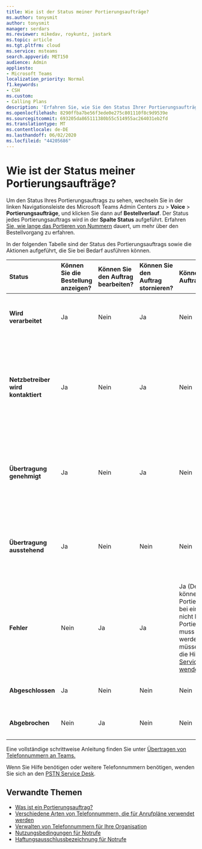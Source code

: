 ```yaml
---
title: Wie ist der Status meiner Portierungsaufträge?
ms.author: tonysmit
author: tonysmit
manager: serdars
ms.reviewer: mikedav, roykuntz, jastark
ms.topic: article
ms.tgt.pltfrm: cloud
ms.service: msteams
search.appverid: MET150
audience: Admin
appliesto:
- Microsoft Teams
localization_priority: Normal
f1.keywords:
- CSH
ms.custom:
- Calling Plans
description: 'Erfahren Sie, wie Sie den Status Ihrer Portierungsaufträge und die verschiedenen Aktionen für diese erhalten. '
ms.openlocfilehash: 8290ffba7be56f3ede0e275c801110f8c9d9539e
ms.sourcegitcommit: 693205da865111380b55c514955ac264031eb2fd
ms.translationtype: MT
ms.contentlocale: de-DE
ms.lasthandoff: 06/02/2020
ms.locfileid: "44205686"
---
```

# <a name="whats-the-status-of-your-port-orders"></a>Wie ist der Status meiner Portierungsaufträge?

Um den Status Ihres Portierungsauftrags zu sehen, wechseln Sie in der linken Navigationsleiste des Microsoft Teams Admin Centers zu > **Voice**  >  **Portierungsaufträge**, und klicken Sie dann auf **Bestellverlauf**. Der Status jedes Portierungsauftrags wird in der **Spalte Status** aufgeführt. Erfahren [Sie, wie lange das Portieren von Nummern](../phone-number-calling-plans/port-order-overview.md#how-long-does-it-take-to-port-numbers) dauert, um mehr über den Bestellvorgang zu erfahren. 

In der folgenden Tabelle sind der Status des Portierungsauftrags sowie die Aktionen aufgeführt, die Sie bei Bedarf ausführen können.

|**Status**|**Können Sie die Bestellung anzeigen?**|**Können Sie den Auftrag bearbeiten?**|**Können Sie den Auftrag stornieren?**|**Können Sie den Auftrag löschen?**|**Beschreibung**|
|:-----|:-----|:-----|:-----|:-----|:-----|
|**Wird verarbeitet** <br/> |Ja  <br/> |Nein  <br/> |Ja  <br/> |Nein  <br/> |Der Administrator hat die Bestellung erstellt, und sie ist bei Microsoft eingegangen.  <br/> |
|**Netzbetreiber wird kontaktiert** <br/> |Ja  <br/> |Nein  <br/> |Ja  <br/> |Nein  <br/> |Der Auftrag wurde von Microsoft erhalten und genehmigt, und wir arbeiten mit dem verlustverdingten Netzbetreiber daran, die Genehmigung zu erhalten.  <br/> |
|**Übertragung genehmigt** <br/> |Ja  <br/> |Nein  <br/> |Ja  <br/> |Nein  <br/> |Der Auftrag wurde vom verlorenen Netzbetreiber akzeptiert, und das Datum für die Firm Order Commitment (FOC) wurde festgelegt.  <br/> |
|**Übertragung ausstehend** <br/> |Ja  <br/> |Nein  <br/> |Nein  <br/> |Nein  <br/> |Die Übertragung ist weniger als 24 Stunden entfernt, sodass die Bestellung nicht mehr bearbeitet oder storniert werden kann.  <br/> |
|**Fehler** <br/> |Nein  <br/> |Ja  <br/> |Ja  <br/> |Ja (Derzeit können Sie den Portierungsauftrag bei einem Fehler nicht löschen. Der Portierungsauftrag muss neu erstellt werden, oder Sie müssen sich an die Hilfe des [PSTN Service Desk wenden.](../manage-phone-numbers-for-your-organization/contact-pstn-service-desk.md)  <br/> |Der verlorene Netzbetreiber hat den Auftrag abgelehnt.  <br/> |
|**Abgeschlossen** <br/> |Ja  <br/> |Nein  <br/> |Nein  <br/> |Nein  <br/> |Die Nummern wurden erfolgreich übertragen.  <br/> |
|**Abgebrochen** <br/> |Nein  <br/> |Ja  <br/> |Nein  <br/> |Nein  <br/> |Der Administrator hat den Auftrag storniert.  <br/> |

Eine vollständige schrittweise Anleitung finden Sie unter [Übertragen von Telefonnummern an Teams.](transfer-phone-numbers-to-teams.md)

Wenn Sie Hilfe benötigen oder weitere Telefonnummern benötigen, wenden Sie sich an den [PSTN Service Desk](../manage-phone-numbers-for-your-organization/contact-pstn-service-desk.md).

## <a name="related-topics"></a>Verwandte Themen

- [Was ist ein Portierungsauftrag?](port-order-overview.md)
- [Verschiedene Arten von Telefonnummern, die für Anrufpläne verwendet werden](../different-kinds-of-phone-numbers-used-for-calling-plans.md)
- [Verwalten von Telefonnummern für Ihre Organisation](../manage-phone-numbers-for-your-organization/manage-phone-numbers-for-your-organization.md)
- [Nutzungsbedingungen für Notrufe](../emergency-calling-terms-and-conditions.md)
- [Haftungsausschlussbezeichnung für Notrufe](https://github.com/MicrosoftDocs/OfficeDocs-SkypeForBusiness/blob/live/Teams/downloads/emergency-calling/emergency-calling-label-(en-us)-(v.1.0).zip?raw=true)
